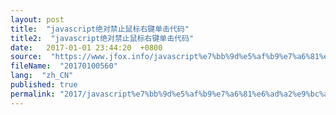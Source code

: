 ```yaml
---
layout: post
title:  "javascript绝对禁止鼠标右键单击代码"
title2:  "javascript绝对禁止鼠标右键单击代码"
date:   2017-01-01 23:44:20  +0800
source:  "https://www.jfox.info/javascript%e7%bb%9d%e5%af%b9%e7%a6%81%e6%ad%a2%e9%bc%a0%e6%a0%87%e5%8f%b3%e9%94%ae%e5%8d%95%e5%87%bb%e4%bb%a3%e7%a0%81.html"
fileName:  "20170100560"
lang:  "zh_CN"
published: true
permalink: "2017/javascript%e7%bb%9d%e5%af%b9%e7%a6%81%e6%ad%a2%e9%bc%a0%e6%a0%87%e5%8f%b3%e9%94%ae%e5%8d%95%e5%87%bb%e4%bb%a3%e7%a0%81.html"
---
```



